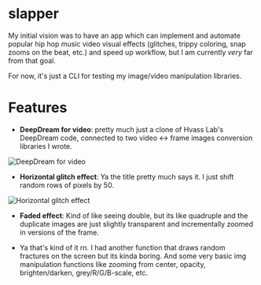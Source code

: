 # slapper
My initial vision was to have an app which can implement and automate popular hip hop music video visual effects (glitches, trippy coloring, snap zooms on the beat, etc.) and speed up workflow, but I am currently <i>very</i> far from that goal.

For now, it's just a CLI for testing my image/video manipulation libraries. 


# Features
- <b>DeepDream for video</b>: pretty much just a clone of Hvass Lab's DeepDream code, connected to two video <-> frame images conversion libraries I wrote.

![DeepDream for video](deepdream.gif)

- <b>Horizontal glitch effect</b>: Ya the title pretty much says it. I just shift random rows of pixels by 50.

![Horizontal glitch effect](glitch.gif)

- <b>Faded effect</b>: Kind of like seeing double, but its like quadruple and the duplicate images are just slightly transparent and incrementally zoomed in versions of the frame.

- Ya that's kind of it rn. I had another function that draws random fractures on the screen but its kinda boring. And some very basic img manipulation functions like zooming from center, opacity, brighten/darken, grey/R/G/B-scale, etc.

